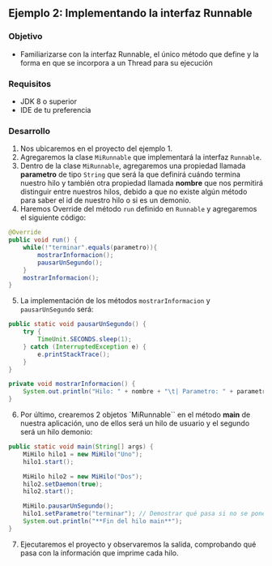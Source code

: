 ## Ejemplo 2: Implementando la interfaz Runnable

### Objetivo
- Familiarizarse con la interfaz Runnable, el único método que define y la forma en que se incorpora a un Thread para su ejecución

### Requisitos
- JDK 8 o superior
- IDE de tu preferencia

### Desarrollo
1. Nos ubicaremos en el proyecto del ejemplo 1.
2. Agregaremos la clase `MiRunnable` que implementará la interfaz `Runnable`.
3. Dentro de la clase `MiRunnable`, agregaremos una propiedad llamada **parametro** de tipo `String` que será la que definirá cuándo termina nuestro hilo y también otra propiedad llamada **nombre** que nos permitirá distinguir entre nuestros hilos, debido a que no existe algún método para saber el id de nuestro hilo o si es un demonio.
4. Haremos Override del método `run` definido en `Runnable` y agregaremos el siguiente código:
```java
@Override
public void run() {
	while(!"terminar".equals(parametro)){
		mostrarInformacion();
		pausarUnSegundo();
	}
	mostrarInformacion();
}
```

5. La implementación de los métodos `mostrarInformacion` y `pausarUnSegundo` será:
```java
public static void pausarUnSegundo() {
	try {
		TimeUnit.SECONDS.sleep(1);
	} catch (InterruptedException e) {
		e.printStackTrace();
	}
}

private void mostrarInformacion() {
	System.out.println("Hilo: " + nombre + "\t| Parametro: " + parametro);
}
```

6. Por último, crearemos 2 objetos `MiRunnable`` en el método **main** de nuestra aplicación, uno de ellos será un hilo de usuario y el segundo será un hilo demonio:
```java
public static void main(String[] args) {
    MiHilo hilo1 = new MiHilo("Uno");
    hilo1.start();

    MiHilo hilo2 = new MiHilo("Dos");
    hilo2.setDaemon(true);
    hilo2.start();

    MiHilo.pausarUnSegundo();
    hilo1.setParametro("terminar"); // Demostrar qué pasa si no se pone esta línea
    System.out.println("**Fin del hilo main**");
}
```

7. Ejecutaremos el proyecto y observaremos la salida, comprobando qué pasa con la información que imprime cada hilo.

